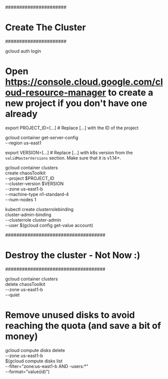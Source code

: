 ######################
# Create The Cluster #
######################

gcloud auth login

# Open https://console.cloud.google.com/cloud-resource-manager to create a new project if you don't have one already

export PROJECT_ID=[...] # Replace [...] with the ID of the project

gcloud container get-server-config \
    --region us-east1

export VERSION=[...] # Replace [...] with k8s version from the `validMasterVersions` section. Make sure that it is v1.14+.

gcloud container clusters \
    create chaosToolkit \
    --project $PROJECT_ID \
    --cluster-version $VERSION \
    --zone us-east1-b \
    --machine-type n1-standard-4 \
    --num-nodes 1

kubectl create clusterrolebinding \
    cluster-admin-binding \
    --clusterrole cluster-admin \
    --user $(gcloud config get-value account)

####################################
# Destroy the cluster - Not Now :) #
####################################

gcloud container clusters \
    delete chaosToolkit \
    --zone us-east1-b \
    --quiet

# Remove unused disks to avoid reaching the quota (and save a bit of money)
gcloud compute disks delete \
    --zone us-east1-b \
    $(gcloud compute disks list \
    --filter="zone:us-east1-b AND -users:*" \
    --format="value(id)")